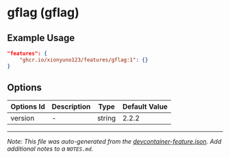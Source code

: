 
# gflag (gflag)



## Example Usage

```json
"features": {
    "ghcr.io/xionyuno123/features/gflag:1": {}
}
```

## Options

| Options Id | Description | Type | Default Value |
|-----|-----|-----|-----|
| version | - | string | 2.2.2 |



---

_Note: This file was auto-generated from the [devcontainer-feature.json](https://github.com/xionyuno123/features/blob/main/src/gflag/devcontainer-feature.json).  Add additional notes to a `NOTES.md`._
